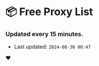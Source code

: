 # :package: Free Proxy List
### Updated every 15 minutes.

- Last updated: `2024-08-30 00:47`

:heart:
